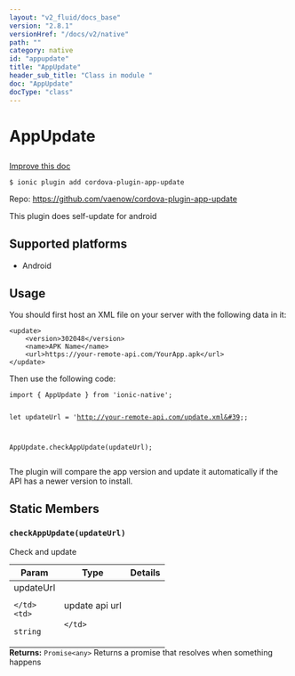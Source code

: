 ```yaml
---
layout: "v2_fluid/docs_base"
version: "2.8.1"
versionHref: "/docs/v2/native"
path: ""
category: native
id: "appupdate"
title: "AppUpdate"
header_sub_title: "Class in module "
doc: "AppUpdate"
docType: "class"
---
```








<h1 class="api-title">
  
  AppUpdate
  

  

  </h1>

<a class="improve-v2-docs" href="http://github.com/driftyco/ionic-native/edit/master/src/plugins/app-update.ts#L0">
  Improve this doc
</a>



<!-- decorators -->





<pre><code>$ ionic plugin add cordova-plugin-app-update</code></pre>
<p>Repo:
  <a href="https://github.com/vaenow/cordova-plugin-app-update">
    https://github.com/vaenow/cordova-plugin-app-update
  </a>
</p>

<!-- description -->

<p>This plugin does self-update for android</p>


<!-- @platforms tag -->
<h2>Supported platforms</h2>

<ul>
  <li>Android</li>
</ul>

<!-- @platforms tag end -->


<!-- if doc.decorators -->

<!-- @usage tag -->

<h2>Usage</h2>

<p>You should first host an XML file on your server with the following data in it:</p>
<pre><code class="lang-xml">&lt;update&gt;
    &lt;version&gt;302048&lt;/version&gt;
    &lt;name&gt;APK Name&lt;/name&gt;
    &lt;url&gt;https://your-remote-api.com/YourApp.apk&lt;/url&gt;
&lt;/update&gt;
</code></pre>
<p>Then use the following code:</p>
<pre><code>import { AppUpdate } from &#39;ionic-native&#39;;

let updateUrl = &#39;http://your-remote-api.com/update.xml&#39;;

AppUpdate.checkAppUpdate(updateUrl);
</code></pre>
<p>The plugin will compare the app version and update it automatically if the API has a newer version to install.</p>




<!-- @property tags -->


<h2>Static Members</h2>

<div id="checkAppUpdate"></div>
<h3><code>checkAppUpdate(updateUrl)</code>
  
</h3>




Check and update


<table class="table param-table" style="margin:0;">
  <thead>
  <tr>
    <th>Param</th>
    <th>Type</th>
    <th>Details</th>
  </tr>
  </thead>
  <tbody>
  
  <tr>
    <td>
      updateUrl
      
      
    </td>
    <td>
      
<code>string</code>
    </td>
    <td>
      <p>update api url</p>

      
    </td>
  </tr>
  
  </tbody>
</table>





<div class="return-value" markdown="1">
  <i class="icon ion-arrow-return-left"></i>
  <b>Returns:</b> 
<code>Promise&lt;any&gt;</code> Returns a promise that resolves when something happens
</div>




<!-- methods on the class -->



<!-- other classes -->

<!-- end other classes -->

<!-- interfaces -->

<!-- end interfaces -->

<!-- related link --><!-- end content block -->


<!-- end body block -->

